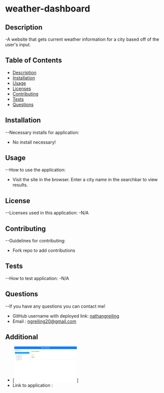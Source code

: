 # weather-dashboard
 ## Description
  -A website that gets current weather information for a city based off of the user's input.
  
  ## Table of Contents
  - [Description](#description)
  - [Installation](#installation)
  - [Usage](#usage)
  - [Licenses](#license)
  - [Contributing](#contributing)
  - [Tests](#tests)
  - [Questions](#questions)

  ## Installation
  --Necessary installs for application:
  - No install necessary!

  ## Usage
  --How to use the application:
  - Visit the site in the browser. Enter a city name in the searchbar to view results.

  ## License
  --Licenses used in this application:
  -N/A

  ## Contributing
  --Guidelines for contributing:
  - Fork repo to add contributions

  ## Tests
  --How to test application:
  -N/A
  
  ## Questions
  --If you have any questions you can contact me!

  - GitHub username with deployed link: [nathangreiling](https://github.com/nathangreiling)
  - Email : ngreiling20@gmail.com

  ## Additional 
  - [<img alt="Screenshot of Application" width="200px" src="assets/images/Screenshot (30).png" />]
  - Link to application : 
